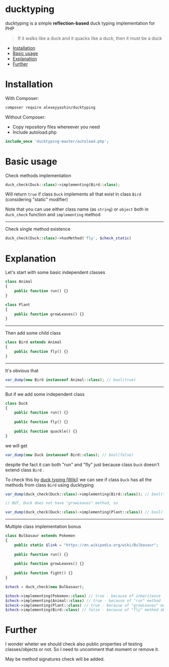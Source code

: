 # ducktyping
ducktyping is a simple **reflection-based** duck typing implementation for PHP

> If it walks like a duck and it quacks like a duck, then it must be a duck

* [Installation](#installation)
* [Basic usage](#basic-usage)
* [Explanation](#explanation)
* [Further](#further)

# Installation

With Composer:
```sh
composer require alexeyyashin/ducktyping
```

Without Composer:
* Copy repository files whereever you need
* Include autoload.php
```php
include_once 'ducktyping-master/autoload.php';
```

# Basic usage

Check methods implementation
```php
duck_check(Duck::class)->implementing(Bird::class);
```
Will return `true` if class `Duck` implements all that exist in class `Bird` 
(considering "static" modifier)

Note that you can use either class name (as `string`) or `object` both in `duck_check` function and `implementing` 
method

---
Check single method existence
```php
duck_check(Duck::class)->hasMethod('fly', $check_static)
```

# Explanation

Let's start with some basic independent classes
```php
class Animal
{   
    public function run() {}
}

class Plant
{
    public function growLeaves() {}
}
```
---
Then add some child class
```php
class Bird extends Animal
{
    public function fly() {}
}
```
---
It's obvious that
```php
var_dump(new Bird instanceof Animal::class); // bool(true)
```
---
But if we add some independent class
```php
class Duck
{
    public function run() {}
    
    public function fly() {}
    
    public function quackle() {}
}
```

we will get

```php
var_dump(new Duck instanceof Bird::class); // bool(false)
```
despite the fact it can both "run" and "fly" just because class `Duck` doesn't extend class `Bird` .

To check this by [duck typing (Wiki)](https://en.wikipedia.org/wiki/Duck_typing) we can see if class `Duck` has all 
the methods from class `Bird` using ducktyping
```php
var_dump(duck_check(Duck::class)->implementing(Bird::class)); // bool(true)

// BUT, Duck does not have "growLeaves" method, so

var_dump(duck_check(Duck::class)->implementing(Plant::class)) // bool(false)
```

---

Multiple class implementation bonus
```php
class Bulbasaur extends Pokemon
{
    public static $link = "https://en.wikipedia.org/wiki/Bulbasaur";
    
    public function run() {}
    
    public function growLeaves() {}
    
    public function fight() {}
}

$check = duck_check(new Bulbasaur);

$check->implementing(Pokemon::class) // true - because of inheritance
$check->implementing(Animal::class) // true - because of "run" method
$check->implementing(Plant::class) // true - because of "growLeaves" method
$check->implementing(Bird::class) // false - because of "fly" method absence
```

# Further

I wonder wheter we should check also public properties of testing classes/objects or not. So I need to uncomment that 
moment or remove it.

May be method signatures check will be added.
